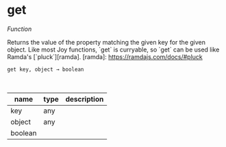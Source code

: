 # get

_Function_

Returns the value of the property matching the given key for the given object. Like most Joy functions, &#x60;get&#x60; is curryable, so &#x60;get&#x60; can be used like Ramda&#x27;s [&#x60;pluck&#x60;][ramda].
[ramda]: https://ramdajs.com/docs/#pluck

<pre><code>get key, object &rarr; boolean</code></pre>
<br>

| name | type | description |
|------|------|-------------|
|key|any||
|object|any||
|boolean|||


